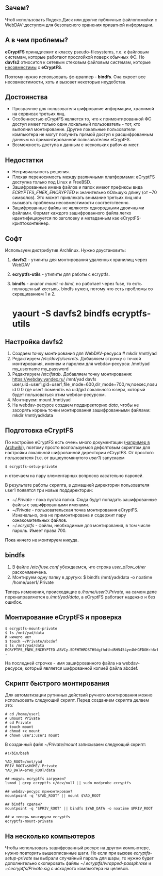 ## Зачем?

Чтоб использовать Яндекс.Диск или другие публичные файлопомойки с
WebDAV-доступом для безопасного хранения приватной информации.

## А в чем проблемы?

**eCryptFS** принадлежит к классу pseudo-filesystems, т.е. к файловым
системам, которые работают прослойкой поверх обычных ФС. Но
**davfs2** относится к сетевым стековым файловым системам, которые
[несовместимы](https://bugs.launchpad.net/ecryptfs/+bug/277578) с
**eCryptFS**.

Поэтому нужно использовать фс-враппер - **bindfs**. Она скроет все
несовместимости, хоть и вызовет некоторые неудобства.

## Достоинства

  - Прозрачное для пользователя шифрование информации, хранимой на
    сервисах третьих лиц.
  - Особенностью eCryptFS является то, что к примонтированной ФС доступ
    имеет только один локальный пользователь - тот, кто выполнил
    монтирование. Другие локальные пользователи компьютера не
    могут получить прямой доступ к расшифрованным данным на
    примонтированной пользователем eCryptFS.
  - Возможность доступа к данным с нескольких рабочих мест.

## Недостатки

  - Нетривиальность решения.
  - Плохая переносимость между различными платформами: eCryptFS доступна
    только под Linux и FreeBSD.
  - Зашифрованные имена файлов и папок имеют префиксы вида
    *ECRYPTFS_FNEK_ENCRYPTED* и значительно бОльшую длину (от \~70
    символов). Это может привлекать внимание третьих лиц или
    вызывать проблемы несовместимости соответственно.
  - Зашифрованные файлы не являются однородными двоичными файлами.
    Формат каждого зашифрованного файла легко идентифицируется по
    заголовку и метаданным как eCryptFS-криптоконтейнер.

## Софт

Используем дистрибутив Archlinux. Нужно доустановить:

1.  **davfs2** - утилиты для монтирования удаленных хранилищ через
    WebDAV
2.  **ecryptfs-utils** - утилиты для работы с ecryptfs.
3.  **bindfs** - аналог *mount -o bind*, но работает через fuse, то есть
    полноценный костыль. bindfs нужен, потому что есть проблемы со
    скрещиванием 1 и 2.


    # yaourt -S davfs2 bindfs ecryptfs-utils

## Настройка davfs2

1.  Создаем точку монтирования для WebDAV-ресурса
        # mkdir /mnt/yad
2.  Редактируем */etc/davfs/secrets*. Добавляем строчку с точкой
    монтирования, именем и паролем для webdav-ресурса:
        /mnt/yad  my_username  my_password
3.  Редактируем */etc/fstab*. Добавляем точку монтирования:
        https://webdav.yandex.ru/  /mnt/yad  davfs user,uid=user1,gid=user1,file_mode=600,dir_mode=700,rw,noexec,nosuid 0 0
    где user1 поменять на uid/gid локального юзера, который будет
    пользоваться этим webdav-ресурсом.
4.  Монтируем:
        mount /mnt/yad
5.  На webdav-ресурсе создаем поддиректорию *data*, чтобы не засорять
    корень точки монтирования зашифрованными файлами:
        mkdir /mnt/yad/data

## Подготовка eCryptFS

По настройке eCryptFS есть очень много документации ([например в
Archwiki](https://wiki.archlinux.org/index.php?title=System_Encryption_with_eCryptfs&oldid=202100)),
поэтому просто воспользуемся дефолтовым скриптом для настройки локальной
шифрованной директории eCryptFS. От простого пользователя (т.е. от
вышеупомянутого *user1*) запускаем

    $ ecryptfs-setup-private

и отвечаем на пару элементарных вопросов касательно паролей.

В результате работы скрипта, в домашней директории пользователя user1
появятся три новые поддиректории:

  - *\~/.Private* - пока пустая папка. Сюда будут попадать зашифрованные
    файлы с зашифрованными именами.
  - *\~/Private* - пользовательская точка монтирования eCryptFS.
    Изначально, она не примонтирована и содержит пару
    ознакомительных файлов.
  - *\~/.ecryptfs* - файлы, необходимые для монтирования, в том числе
    пароль. Имеет права 700.

Пока ничего не монтируем никуда.

## bindfs

1.  В файле */etc/fuse.conf* убеждаемся, что строка *user_allow_other*
    раскомменчена.
2.  Монтируем одну папку в другую:
        $ bindfs /mnt/yad/data -o noatime /home/user1/.Private

Теперь изменения, происходящие в */home/user1/.Private*, на самом деле
перенаправляются в */mnt/yad/data*, а eCryptFS работает надежно и без
ошибок.

## Монтирование eCryptFS и проверка

    $ ecryptfs-mount-private
    $ ls /mnt/yad/data
    И ничего нет
    $ touch ~/Private/abcdef
    $ ls /mnt/yad/data
    ECRYPTFS_FNEK_ENCRYPTED.ABVCy.SDFHTHRDSTHSdgfhdthdRH5454ye4hHGFDGHrh6rhedrhdRTh46--

На последней строчке - имя зашифрованного файла на webdav-ресурсе,
который является шифрованной копией файла abcdef.

## Скрипт быстрого монтирования

Для автоматизации рутинных действий ручного монтирования можно
использовать следующий скрипт. Перед созданием скрипта делаем
это:

    # cd /home/user1
    # umount Private
    # cd Private
    # touch mount
    # chmod +x mount
    # chown user1:user1 mount

В созданный файл *\~/Private/mount* записываем следующий скрипт:

    #!/bin/bash

    YAD_ROOT=/mnt/yad
    PRIV_ROOT=$HOME/.Private
    YAD_DATA=$YAD_ROOT/data

    ## модуль ecryptfs загружен?
    lsmod | grep ecryptfs >/dev/null || sudo modprobe ecryptfs

    ## webdav-ресурс примонтирован?
    mountpoint -q "$YAD_ROOT" || mount $YAD_ROOT

    ## bindfs сделан?
    mountpoint -q "$PRIV_ROOT" || bindfs $YAD_DATA -o noatime $PRIV_ROOT

    ## и теперь монтируем ecryptfs
    ecryptfs-mount-private

## На несколько компьютеров

Чтобы использовать зашифрованный ресурс на другом компьютере, нужно
повторить вышеописанные шаги. Но если при вызове
*ecryptfs-setup-private* вы выбрали случайный пароль для шары, то нужно
будет дополнительно скопировать файлы *\~/.ecryptfs/wrapped-passphrase*
и *\~/.ecryptfs/Private.sig* с исходного компьютера на целевой.